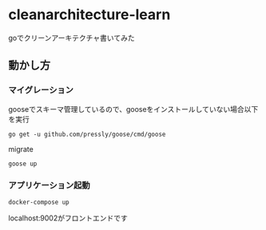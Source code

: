 # cleanarchitecture-learn
goでクリーンアーキテクチャ書いてみた

## 動かし方
### マイグレーション
gooseでスキーマ管理しているので、gooseをインストールしていない場合以下を実行
```
go get -u github.com/pressly/goose/cmd/goose
```

migrate
```
goose up
```

### アプリケーション起動
```
docker-compose up
```
localhost:9002がフロントエンドです
